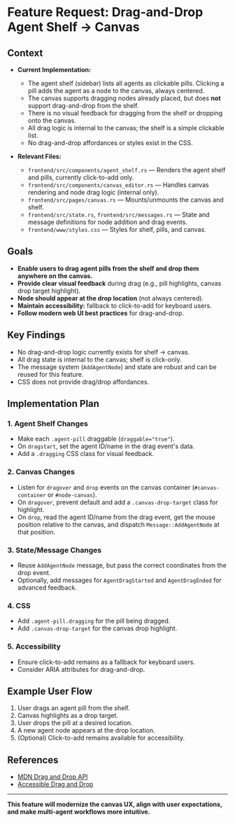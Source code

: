# Feature Request: Drag-and-Drop Agent Shelf → Canvas

## Context

- **Current Implementation:**
  - The agent shelf (sidebar) lists all agents as clickable pills. Clicking a pill adds the agent as a node to the canvas, always centered.
  - The canvas supports dragging nodes already placed, but does **not** support drag-and-drop from the shelf.
  - There is no visual feedback for dragging from the shelf or dropping onto the canvas.
  - All drag logic is internal to the canvas; the shelf is a simple clickable list.
  - No drag-and-drop affordances or styles exist in the CSS.

- **Relevant Files:**
  - `frontend/src/components/agent_shelf.rs` — Renders the agent shelf and pills, currently click-to-add only.
  - `frontend/src/components/canvas_editor.rs` — Handles canvas rendering and node drag logic (internal only).
  - `frontend/src/pages/canvas.rs` — Mounts/unmounts the canvas and shelf.
  - `frontend/src/state.rs`, `frontend/src/messages.rs` — State and message definitions for node addition and drag events.
  - `frontend/www/styles.css` — Styles for shelf, pills, and canvas.

## Goals

- **Enable users to drag agent pills from the shelf and drop them anywhere on the canvas.**
- **Provide clear visual feedback** during drag (e.g., pill highlights, canvas drop target highlight).
- **Node should appear at the drop location** (not always centered).
- **Maintain accessibility:** fallback to click-to-add for keyboard users.
- **Follow modern web UI best practices** for drag-and-drop.

## Key Findings

- No drag-and-drop logic currently exists for shelf → canvas.
- All drag state is internal to the canvas; shelf is click-only.
- The message system (`AddAgentNode`) and state are robust and can be reused for this feature.
- CSS does not provide drag/drop affordances.

## Implementation Plan

### 1. Agent Shelf Changes
- Make each `.agent-pill` draggable (`draggable="true"`).
- On `dragstart`, set the agent ID/name in the drag event's data.
- Add a `.dragging` CSS class for visual feedback.

### 2. Canvas Changes
- Listen for `dragover` and `drop` events on the canvas container (`#canvas-container` or `#node-canvas`).
- On `dragover`, prevent default and add a `.canvas-drop-target` class for highlight.
- On `drop`, read the agent ID/name from the drag event, get the mouse position relative to the canvas, and dispatch `Message::AddAgentNode` at that position.

### 3. State/Message Changes
- Reuse `AddAgentNode` message, but pass the correct coordinates from the drop event.
- Optionally, add messages for `AgentDragStarted` and `AgentDragEnded` for advanced feedback.

### 4. CSS
- Add `.agent-pill.dragging` for the pill being dragged.
- Add `.canvas-drop-target` for the canvas drop highlight.

### 5. Accessibility
- Ensure click-to-add remains as a fallback for keyboard users.
- Consider ARIA attributes for drag-and-drop.

## Example User Flow
1. User drags an agent pill from the shelf.
2. Canvas highlights as a drop target.
3. User drops the pill at a desired location.
4. A new agent node appears at the drop location.
5. (Optional) Click-to-add remains available for accessibility.

## References
- [MDN Drag and Drop API](https://developer.mozilla.org/en-US/docs/Web/API/HTML_Drag_and_Drop_API)
- [Accessible Drag and Drop](https://www.smashingmagazine.com/2021/07/accessible-drag-drop/)

---

**This feature will modernize the canvas UX, align with user expectations, and make multi-agent workflows more intuitive.** 